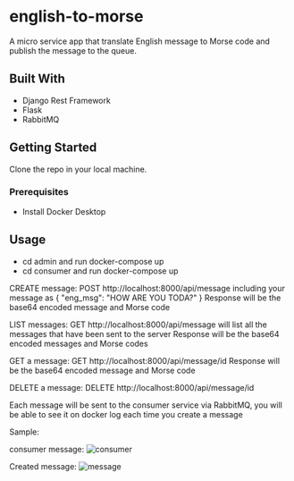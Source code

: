 # english-to-morse
A micro service app that translate English message to Morse code and publish the message to the queue.

## Built With

* Django Rest Framework
* Flask
* RabbitMQ

<!-- GETTING STARTED -->
## Getting Started

Clone the repo in your local machine.

### Prerequisites

* Install Docker Desktop

<!-- USAGE EXAMPLE -->
## Usage

- cd admin and run docker-compose up
- cd consumer and run docker-compose up

CREATE message:
 POST http://localhost:8000/api/message including your message as 
 {
    "eng_msg": "HOW ARE YOU TODA?"
 }
 Response will be the base64 encoded message and Morse code

LIST messages:
GET http://localhost:8000/api/message will list all the messages that have been sent to the server
Response will be the base64 encoded messages and Morse codes

GET a message:
GET http://localhost:8000/api/message/id
Response will be the base64 encoded message and Morse code

DELETE a message:
DELETE http://localhost:8000/api/message/id

Each message will be sent to the consumer service via RabbitMQ, you will be able to see it on docker log each time you create a message

Sample:

consumer message: 
![consumer](https://i.ibb.co/1mkwp65/Screen-Shot-2021-11-09-at-5-46-07-PM.png)

Created message:
![message](https://i.ibb.co/BwvbSr2/Screen-Shot-2021-11-09-at-5-46-40-PM.png)

